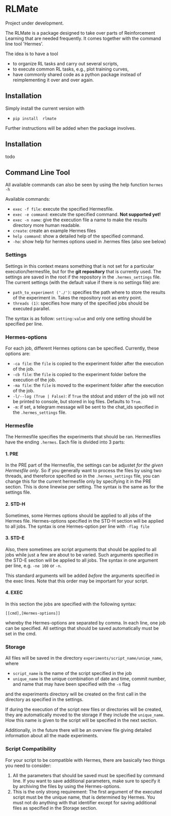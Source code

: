 # RLMate

Project under development. 

The RLMate is a package designed to take over parts of Reinforcement Learning that are needed frequently. 
It comes together with the command line tool 'Hermes'. 

The idea is to have a tool
- to organize RL tasks and carry out several scripts,
- to execute common RL tasks, e.g., plot training curves, 
- have commonly shared code as a python package instead of reimplementing it over and over again.  


## Installation
Simply install the current version with
* `pip install  rlmate`

Further instructions will be added when the package involves. 


## Installation

todo
## Command Line Tool

All available commands can also be seen by using the help function `hermes -h`

Available commands:
* ``exec -f file``: execute the specified Hermesfile. 
* ``exec -e command``: execute the specified command. __Not supported yet!__
* ``exec -n name``: give the execution file a name to make the results directory more human readable.
* ``create``: create an example Hermes files
* ``help command``: show a detailed help of the specified command.
* `-ho`: show help for hermes options used in .hermes files (also see below) 

### Settings
Settings in this context means something that is not set for a particular execution/hermesfile, but for the __git repository__ that is currently used. 
The settings are saved in the root if the repository in the ``.hermes_settings`` file. 
The current settings (with the default value if there is no settings file) are:
* `path_to_experiment ('./')`: specifies the path where to store the results of the experiment in. Takes the repository root as entry point.
* `threads (1)`: specifies how many of the specified jobs should be executed parallel.

The syntax is as follow: `setting:value` and only one setting should be specified per line.

### Hermes-options 
For each job, different Hermes options can be specified. Currently, these options are:
* `-ca file`: the `file` is copied to the experiment folder after the execution of the job.
* `-cb file`: the `file` is copied to the experiment folder before the execution of the job.
* `-ma file`: the `file` is moved to the experiment folder after the execution of the job.
* `-l/--log (True | False)`: if `True` the stdout and stderr of the job will not be printed to console, but stored in log files. Defaults to `True`.
* `-m`: if set, a telegram message will be sent to the chat_ids specified in the `.hermes_settings` file. 


### Hermesfile

The Hermesfile specifies the experiments that should be ran. 
Hermesfiles have the ending `.hermes`.
Each file is divided into 3 parts:

#### 1. PRE
In the PRE part of the Hermesfile, the settings can be adjustet *for the given Hermesfile only*.
So if you generally want to process the files by using two threads, and thereforce specified so in the `.hermes_settings` file, you can change this for the current hermesfile only by specifying it in the PRE section. 
This is done linewise per setting. 
The syntax is the same as for the settings file.  

#### 2. STD-H
Sometimes, some Hermes options should be applied to all jobs of the Hermes file. 
Hermes-options specified in the STD-H section will be applied to all jobs. 
The syntax is one Hermes-option per line with `-flag file`

#### 3. STD-E
Also, there sometimes are script arguments that should be applied to all jobs while just a few are about to be varied. 
Such arguments specified in the STD-E section will be applied to all jobs. 
The syntax in one argument per line, e.g. `-ne 100` or `-n`.

This standard arguments will be added _before_ the arguments specified in the exec lines. 
Note that this order may be important for your script. 
#### 4. EXEC
In this section the jobs are specified with the following syntax:
```
[[cmd],[Hermes-options]]
```
whereby the Hermes-options are separated by comma.
In each line, one job can be specified. 
All settings that should be saved automatically must be set in the cmd. 
### Storage

All files will be saved in the directory `experiments/script_name/uniqe_name`, where
* `script_name` is the name of the script specified in the job
* `unique_name` is the unique combination of date and time, commit number, and name that may have been specified with the `-n` flag

and the experiments directory will be created on the first call in the directory as specified in the settings. 

If during the execution of the script new files or directories will be created, they are automatically moved to the storage if they include the `unique_name`. 
How this name is given to the script will be specified in the next section. 

Additionally, in the future there will be an overview file giving detailed information about all the made experiments. 



### Script Compatibility
For your script to be compatible with Hermes, there are basically two things you need to consider:
1. All the parameters that should be saved must be specified by command line. 
If you want to save additional parameters, make sure to specify it by archiving the files by using the Hermes-options.
2. This is the only strong requirement: The first argument of the executed script must be the unique name, that is determined by Hermes. 
You must not do anything with that identifier except for saving additional files as specified in the Storage section.

